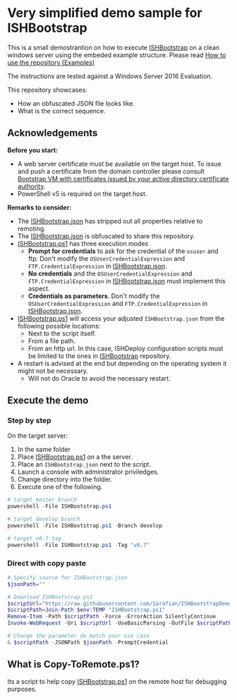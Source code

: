 # Very simplified demo sample for ISHBootstrap

This is a small demostrantion on how to execute [ISHBootstrap](https://github.com/Sarafian/ISHBootstrap) on a clean windows server using the embeded example structure. 
Please read [How to use the repository (Examples)](https://github.com/Sarafian/ISHBootstrap/blob/master/Topics/How%20to%20use%20the%20repository%20(Examples).md) 

The instructions are tested against a Windows Server 2016 Evaluation. 

This repository showcases:
- How an obfuscated JSON file looks like. 
- What is the correct sequence.

## Acknowledgements

**Before you start:** 

- A web server certificate must be available on the target host. To issue and push a certificate from the domain controller please consult [Bootstrap VM with certificates issued by your active directory certificate authority](https://sarafian.github.io/post/powershell/active-directory-issue-certificate-for-vm/).
- PowerShell v5 is required on the target host.

**Remarks to consider:** 

- The [ISHBootstrap.json](ISHBootstrap.json) has stripped out all properties relative to remoting.
- The [ISHBootstrap.json](ISHBootstrap.json) is obfuscated to share this repository.
- [ISHBootstrap.ps1](ISHBootstrap.ps1) has three execution modes
  - **Prompt for credentials** to ask for the credential of the `osuser` and ftp. Don't modify the `OSUserCredentialExpression` and `FTP.CredentialExpression` in [ISHBootstrap.json](ISHBootstrap.json).
  - **No credentials** and the `OSUserCredentialExpression` and `FTP.CredentialExpression` in [ISHBootstrap.json](ISHBootstrap.json) must implement this aspect.
  - **Credentials as parameters**. Don't modify the `OSUserCredentialExpression` and `FTP.CredentialExpression` in [ISHBootstrap.json](ISHBootstrap.json).
- [ISHBootstrap.ps1](ISHBootstrap.ps1) will access your adjusted `ISHBootstrap.json` from the following possible locations:
  - Next to the script itself.
  - From a file path.
  - From an http url. In this case, ISHDeploy configuration scripts must be limited to the ones in [ISHBootstrap](https://github.com/Sarafian/ISHBootstrap) repository.
- A restart is advised at the end but depending on the operating system it might not be necessary.
  - Will not do Oracle to avoid the necessary restart.

## Execute the demo 

### Step by step

On the target server:
1. In the same folder
  1. Place [ISHBootstrap.ps1](ISHBootstrap.ps1) on a the server.
  1. Place an `ISHBootstrap.json` next to the script.
1. Launch a console with administrator priviledges.
1. Change directory into the folder.
1. Execute one of the following.

```powershell
# target master branch
powershell -File ISHBootstrap.ps1

# target develop branch
powershell -File ISHBootstrap.ps1 -Branch develop  

# target v0.7 tag
powershell -File ISHBootstrap.ps1 -Tag "v0.7"  
```

### Direct with copy paste 

```powershell
# Specify source for ISHBootstrap.json
$jsonPath=""

# Download ISHBootstrap.ps1
$scriptUrl="https://raw.githubusercontent.com/Sarafian/ISHBootstrapDemo/master/ISHBootstrap.ps1"
$scriptPath=Join-Path $env:TEMP "ISHBootstrap.ps1"
Remove-Item -Path $scriptPath -Force -ErrorAction SilentlyContinue
Invoke-WebRequest -Uri $scriptUrl -UseBasicParsing -OutFile $scriptPath

# Change the parameter do match your use case
& $scriptPath -JSONPath $jsonPath -PromptCredential
```

## What is Copy-ToRemote.ps1?

Its a script to help copy [ISHBootstrap.ps1](ISHBootstrap.ps1) on the remote host for debugging purposes. 
